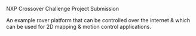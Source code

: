 NXP Crossover Challenge Project Submission

An example rover platform that can be controlled over the internet & which can be used for 2D mapping & motion control applications.
